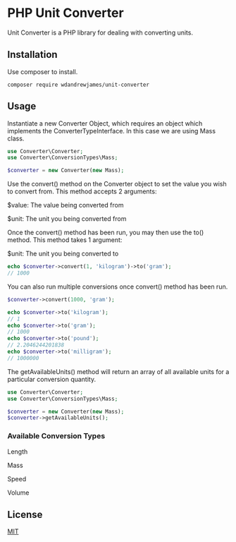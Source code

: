 # PHP Unit Converter

Unit Converter is a PHP library for dealing with converting units.

## Installation

Use composer to install.

```composer
composer require wdandrewjames/unit-converter
```

## Usage

Instantiate a new Converter Object, which requires an object which implements the ConverterTypeInterface. In this case we are using Mass class.

```php
use Converter\Converter;
use Converter\ConversionTypes\Mass;

$converter = new Converter(new Mass);
```
Use the convert() method on the Converter object to set the value you wish to convert from. This method accepts 2 arguments:

$value: The value being converted from

$unit: The unit you being converted from

Once the convert() method has been run, you may then use the to() method. This method takes 1 argument:

$unit: The unit you being converted to

```php
echo $converter->convert(1, 'kilogram')->to('gram');
// 1000
```

You can also run multiple conversions once convert() method has been run.

```php
$converter->convert(1000, 'gram');

echo $converter->to('kilogram');
// 1
echo $converter->to('gram');
// 1000
echo $converter->to('pound');
// 2.2046244201838
echo $converter->to('milligram');
// 1000000
```

The getAvailableUnits() method will return an array of all available units for a particular conversion quantity.

```php
use Converter\Converter;
use Converter\ConversionTypes\Mass;

$converter = new Converter(new Mass);
$converter->getAvailableUnits();
```

### Available Conversion Types

Length

Mass

Speed

Volume

## License
[MIT](https://choosealicense.com/licenses/mit/)